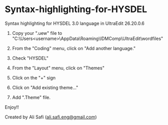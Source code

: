 # Syntax-highlighting-for-HYSDEL
Syntax highlighting for HYSDEL 3.0 language in UltraEdit 26.20.0.6

1. Copy your ".uew" file to "C:\Users\<username>\AppData\Roaming\IDMComp\UltraEdit\wordfiles"

2. From the "Coding" menu, click on "Add another language."

3. Check "HYSDEL"

4. From the "Layout" menu, click on "Themes"

5. Click on the "+" sign

6. Click on "Add existing theme..."

7. Add ".Theme" file.

Enjoy!!


Created by Ali Safi (ali.safi.eng@gmail.com)
